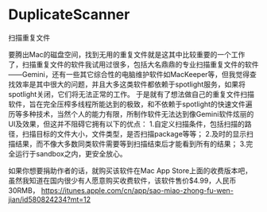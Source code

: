 DuplicateScanner
================

扫描重复文件

要腾出Mac的磁盘空间，找到无用的重复文件就是这其中比较重要的一个工作了，扫描重复文件的软件我试用过很多，包括大名鼎鼎的专业扫描重复文件的软件——Gemini，还有一些其它综合性的电脑维护软件如MacKeeper等，但我觉得查找效率是其中很大的问题，并且大多这类软件都依赖于spotlight服务，如果将spotlight关闭，它们将无法正常的工作。
于是就有了想法做自己的重复文件扫描软件，旨在完全压榨多线程所能达到的极致，和不依赖于spotlight的快速文件遍历等多种技术，当然个人的能力有限，所制作软件无法达到像Gemini软件炫丽的UI及效果，但这并不阻碍它拥有以下的优点：
1.自定义扫描条件，包括扫描的路径，扫描目标的文件大小，文件类型，是否扫描package等等；
2.及时的显示扫描结果，而不像大多数同类软件需要等到扫描结束后才能看到所有的结果；
3.完全运行于sandbox之内，更安全放心。

如果你想要捐助作者的话，就购买该软件在Mac App Store上面的收费版本吧，虽然我知道在国内很少有人愿意购买收费软件，该软件售价$4.99，人民币30RMB，
https://itunes.apple.com/cn/app/sao-miao-zhong-fu-wen-jian/id580824234?mt=12